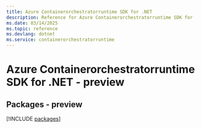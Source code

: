 ```yaml
---
title: Azure Containerorchestratorruntime SDK for .NET
description: Reference for Azure Containerorchestratorruntime SDK for .NET
ms.date: 03/14/2025
ms.topic: reference
ms.devlang: dotnet
ms.service: containerorchestratorruntime
---
```

# Azure Containerorchestratorruntime SDK for .NET - preview
## Packages - preview
[!INCLUDE [packages](containerorchestratorruntime-index.md)]